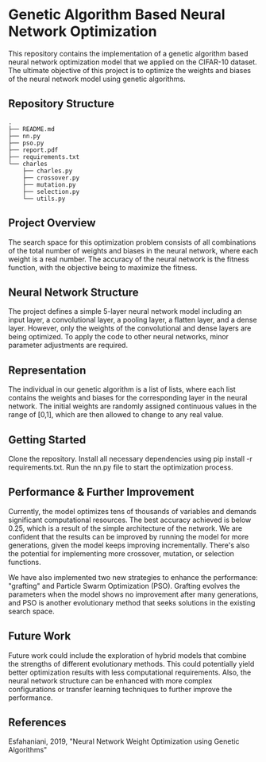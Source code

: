# Genetic Algorithm Based Neural Network Optimization
This repository contains the implementation of a genetic algorithm based neural network optimization model that we applied on the CIFAR-10 dataset. The ultimate objective of this project is to optimize the weights and biases of the neural network model using genetic algorithms.

## Repository Structure
```
.
├── README.md
├── nn.py
├── pso.py
├── report.pdf
├── requirements.txt
└── charles
    ├── charles.py
    ├── crossover.py
    ├── mutation.py
    ├── selection.py
    └── utils.py
```

## Project Overview
The search space for this optimization problem consists of all combinations of the total number of weights and biases in the neural network, where each weight is a real number. The accuracy of the neural network is the fitness function, with the objective being to maximize the fitness.

## Neural Network Structure
The project defines a simple 5-layer neural network model including an input layer, a convolutional layer, a pooling layer, a flatten layer, and a dense layer. However, only the weights of the convolutional and dense layers are being optimized. To apply the code to other neural networks, minor parameter adjustments are required.

## Representation
The individual in our genetic algorithm is a list of lists, where each list contains the weights and biases for the corresponding layer in the neural network. The initial weights are randomly assigned continuous values in the range of [0,1], which are then allowed to change to any real value.

## Getting Started
Clone the repository.
Install all necessary dependencies using pip install -r requirements.txt.
Run the nn.py file to start the optimization process.

## Performance & Further Improvement
Currently, the model optimizes tens of thousands of variables and demands significant computational resources. The best accuracy achieved is below 0.25, which is a result of the simple architecture of the network.
We are confident that the results can be improved by running the model for more generations, given the model keeps improving incrementally. There's also the potential for implementing more crossover, mutation, or selection functions.

We have also implemented two new strategies to enhance the performance: "grafting" and Particle Swarm Optimization (PSO). Grafting evolves the parameters when the model shows no improvement after many generations, and PSO is another evolutionary method that seeks solutions in the existing search space.

## Future Work
Future work could include the exploration of hybrid models that combine the strengths of different evolutionary methods. This could potentially yield better optimization results with less computational requirements. Also, the neural network structure can be enhanced with more complex configurations or transfer learning techniques to further improve the performance.


## References
Esfahaniani, 2019, "Neural Network Weight Optimization using Genetic Algorithms"
